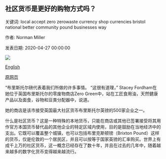 ## 社区货币是更好的购物方式吗？

关键词: local accept zero zerowaste currency shop currencies bristol national better community pound businesses way

作者: Norman Miller

发表日期: 2020-04-27 00:00:00

![](https://ichef.bbci.co.uk/wwfeatures/live/624_351/images/live/p0/8b/l1/p08bl1tl.jpg)

[English](Are%20community%20currencies%20a%20better%20way%20to%20shop%3F.md)

[原网页](https://www.bbc.com/worklife/article/20200427-how-community-currencies-help-keep-businesses-afloat)

“布里斯托尔磅代表着我们所做的许多事情。 “这很有道理，” Stacey Fordham在她位于英国布里斯托尔的零废物商店Zero Green中，站在工匠食用油，天然健康产品以及面食，谷物和豆类分配器中，说道。

她的商店是该市接受英国最大社区货币布里斯托尔英镑的500家企业之一。

什么是社区货币？这是一种特殊的本地货币，只能在商店或其他已签署接受将其用作官方本国货币替代品的其他企业的特定区域内使用，目的是鼓励在当地经济中的支出。它既可以覆盖整个城镇，也可以包括布里克斯顿镑（Brixton Pound）这样的货币，仅是伦敦的一个居民区，并且可以按等于国家英镑的汇率购买。世界上有成千上万的社区货币，这一概念已经存在了数十年，并且在过去的几年中，随着越来越多的数字化货币变得越来越流行。